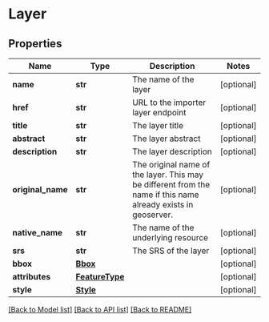 # Layer

## Properties
Name | Type | Description | Notes
------------ | ------------- | ------------- | -------------
**name** | **str** | The name of the layer | [optional] 
**href** | **str** | URL to the importer layer endpoint | [optional] 
**title** | **str** | The layer title | [optional] 
**abstract** | **str** | The layer abstract | [optional] 
**description** | **str** | The layer description | [optional] 
**original_name** | **str** | The original name of the layer. This may be different from the name if this name already exists in geoserver. | [optional] 
**native_name** | **str** | The name of the underlying resource | [optional] 
**srs** | **str** | The SRS of the layer | [optional] 
**bbox** | [**Bbox**](Bbox.md) |  | [optional] 
**attributes** | [**FeatureType**](FeatureType.md) |  | [optional] 
**style** | [**Style**](Style.md) |  | [optional] 

[[Back to Model list]](../README.md#documentation-for-models) [[Back to API list]](../README.md#documentation-for-api-endpoints) [[Back to README]](../README.md)

